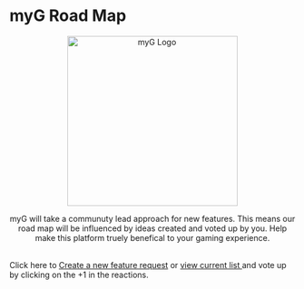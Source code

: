 # myG Road Map

<p align="center">
  <img alt="myG Logo" width="300px" src="https://mygame-media.s3.amazonaws.com/platform_images/Login+Screen/Card_Logo.svg" />
</p>

<p align="center">
  myG will take a communuty lead approach for new features. This means our road map will be influenced by ideas created and voted up by you. Help make this platform truely benefical to your gaming experience. <br><br>

Click here to <a title="Create a new feature request" href="https://github.com/mraaz/myG_RoadMap/issues/new?assignees=&labels=enhancement&template=feature_request.md&title="> Create a new feature request</a> or <a title="view current list" href="https://github.com/mraaz/myG_RoadMap/issues">view current list </a>and vote up by clicking on the +1 in the reactions.

 
</p>
